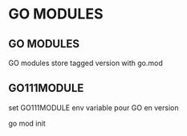 # GO MODULES

## GO MODULES
GO modules store tagged version with go.mod

## GO111MODULE
set GO111MODULE env variable
pour GO en version

go mod init
